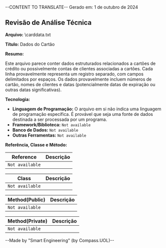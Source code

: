 --CONTENT TO TRANSLATE--
Gerado em: 1 de outubro de 2024

## Revisão de Análise Técnica

**Arquivo:**  \carddata.txt

**Título:**  Dados do Cartão

**Resumo:** 

Este arquivo parece conter dados estruturados relacionados a cartões de crédito ou possivelmente contas de clientes associadas a cartões. Cada linha provavelmente representa um registro separado, com campos delimitados por espaços. Os dados provavelmente incluem números de cartão, nomes de clientes e datas (potencialmente datas de expiração ou outras datas significativas).

**Tecnologia:**

* **Linguagem de Programação:** O arquivo em si não indica uma linguagem de programação específica. É provável que seja uma fonte de dados destinada a ser processada por um programa.
* **Framework/Biblioteca:**  `Not available`
* **Banco de Dados:** `Not available`
* **Outras Ferramentas:**  `Not available`

**Referência, Classe e Método:**

| Reference | Descrição |
|---|---|
| `Not available` |  |

| Class | Descrição |
|---|---|
| `Not available` |  |

| Method(Public) | Descrição |
|---|---|
| `Not available` |  |

| Method(Private) | Descrição |
|---|---|
| `Not available` |  |

--Made by "Smart Engineering" (by Compass.UOL)--